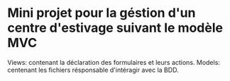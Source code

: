 # Mini projet pour la géstion d'un centre d'estivage suivant le modèle MVC
Views: contenant la déclaration des formulaires et leurs actions.
Models: centenant les fichiers résponsable d'intéragir avec la BDD.
